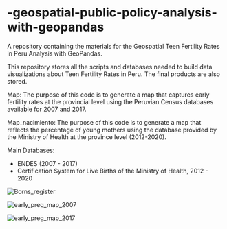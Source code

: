 # -geospatial-public-policy-analysis-with-geopandas
A repository containing the materials for the Geospatial Teen Fertility Rates in Peru Analysis with GeoPandas.

This repository stores all the scripts and databases needed to build data visualizations about Teen Fertility Rates in Peru. The final products are also stored.

Map: The purpose of this code is to generate a map that captures early fertility rates at the provincial level using the Peruvian Census databases available for 2007 and 2017.

Map_nacimiento: The purpose of this code is to generate a map that reflects the percentage of young mothers using the database provided by the Ministry of Health at the province level (2012-2020).

Main Databases: 
* ENDES (2007 - 2017)
* Certification System for Live Births of the Ministry of Health, 2012 - 2020

![Borns_register](https://user-images.githubusercontent.com/82238535/214869130-42304135-4ca8-4ce7-ae5c-e75c788dc6c1.png)


![early_preg_map_2007](https://user-images.githubusercontent.com/82238535/214869195-61ae9563-3005-493c-ba99-ab7c681b67c3.png)

![early_preg_map_2017](https://user-images.githubusercontent.com/82238535/214869278-5cd27313-a84f-4f2f-9f7a-470af6e52204.png)
